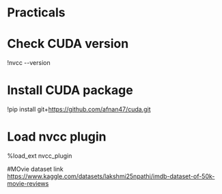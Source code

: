 # Practicals

# Check CUDA version
!nvcc --version
# Install CUDA package
!pip install git+https://github.com/afnan47/cuda.git
# Load nvcc plugin
%load_ext nvcc_plugin

#MOvie dataset link
https://www.kaggle.com/datasets/lakshmi25npathi/imdb-dataset-of-50k-movie-reviews

